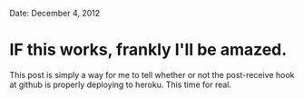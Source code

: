 Date: December 4, 2012

# IF this works, frankly I'll be amazed.

This post is simply a way for me to tell whether or not the post-receive hook at github is properly deploying to heroku.  This time for real.